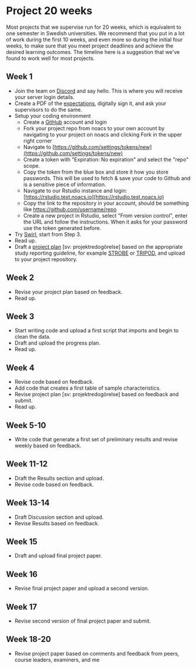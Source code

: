 # Project 20 weeks

Most projects that we supervise run for 20 weeks, which is equivalent
to one semester in Swedish universities. We recommend that you put in
a lot of work during the first 10 weeks, and even more so during the
initial four weeks, to make sure that you meet project deadlines and
achieve the desired learning outcomes. The timeline here is a
suggestion that we've found to work well for most projects.

## Week 1

- Join the team on [Discord](https://discord.gg/CFEY2RUUDX) and say
  hello. This is where you will receive your server login details.
- Create a PDF of the [expectations](./expectations.md), digitally
  sign it, and ask your supervisors to do the same.
- Setup your coding environment
  - Create a [GitHub](https://github.com/) account and login
  - Fork your project repo from noacs to your own account by
    navigating to your project on noacs and clicking Fork in the upper
    right corner
  - Navigate to
    [https://github.com/settings/tokens/new](https://github.com/settings/tokens/new)
  - Create a token with "Expiration: No expiration" and select the
    "repo" scope.
  - Copy the token from the blue box and store it how you store
    passwords. This will be used to fetch & save your code to Github
    and is a sensitive piece of information.
  - Navigate to our Rstudio instance and login:
    [https://rstudio.test.noacs.io](https://rstudio.test.noacs.io)
  - Copy the link to the repository in your account, should be
    something like https://github.com/username/repo
  - Create a new project in Rstudio, select "From version control",
    enter the URL and follow the instructions. When it asks for your
    password use the token generated before.
- Try [Swirl](https://swirlstats.com/students.html), start from Step
  3.
- Read up.
- Draft a [project plan](project-plan.md) [sv: projektredogörelse]
  based on the appropriate study reporting guideline, for example
  [STROBE](https://www.equator-network.org/reporting-guidelines/strobe/)
  or
  [TRIPOD](https://www.equator-network.org/reporting-guidelines/tripod-statement/),
  and upload to your project repository.

## Week 2

- Revise your project plan based on feedback.
- Read up.

## Week 3

- Start writing code and upload a first script that imports and begin to clean the data.
- Draft and upload the progress plan.
- Read up.

## Week 4

- Revise code based on feedback.
- Add code that creates a first table of sample characteristics.
- Revise project plan [sv: projektredogörelse] based on feedback and submit.
- Read up.

## Week 5-10

- Write code that generate a first set of preliminary results and revise weekly based on feedback.

## Week 11-12

- Draft the Results section and upload.
- Revise code based on feedback.

## Week 13-14

- Draft Discussion section and upload.
- Revise Results based on feedback.

## Week 15

- Draft and upload final project paper.

## Week 16

- Revise final project paper and upload a second version.

## Week 17

- Revise second version of final project paper and submit.

## Week 18-20

- Revise project paper based on comments and feedback from peers, course leaders, examiners, and me

